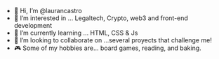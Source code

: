- 👋 Hi, I’m @laurancastro
- 👀 I’m interested in ... Legaltech, Crypto, web3 and front-end development
- 🌱 I’m currently learning ... HTML, CSS & Js
- 💞️ I’m looking to collaborate on ...several proyects that challenge me!
- 🎮 Some of my hobbies are... board games, reading, and baking. 
<!---
laurancastro/laurancastro is a ✨ special ✨ repository because its `README.md` (this file) appears on your GitHub profile.
You can click the Preview link to take a look at your changes.
--->
